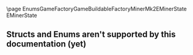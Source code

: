 \page EnumsGameFactoryGameBuildableFactoryMinerMk2EMinerState EMinerState
## Structs and Enums aren't supported by this documentation (yet)
